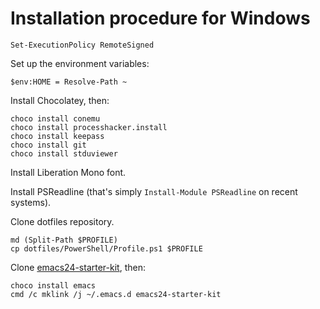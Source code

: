 Installation procedure for Windows
==================================

    Set-ExecutionPolicy RemoteSigned

Set up the environment variables:

    $env:HOME = Resolve-Path ~

Install Chocolatey, then:

    choco install conemu
    choco install processhacker.install
    choco install keepass
    choco install git
    choco install stduviewer

Install Liberation Mono font.

Install PSReadline (that's simply `Install-Module PSReadline` on recent systems).

Clone dotfiles repository.

    md (Split-Path $PROFILE)
    cp dotfiles/PowerShell/Profile.ps1 $PROFILE

Clone [emacs24-starter-kit](https://github.com/ForNeVeR/emacs24-starter-kit), then:

    choco install emacs
    cmd /c mklink /j ~/.emacs.d emacs24-starter-kit
